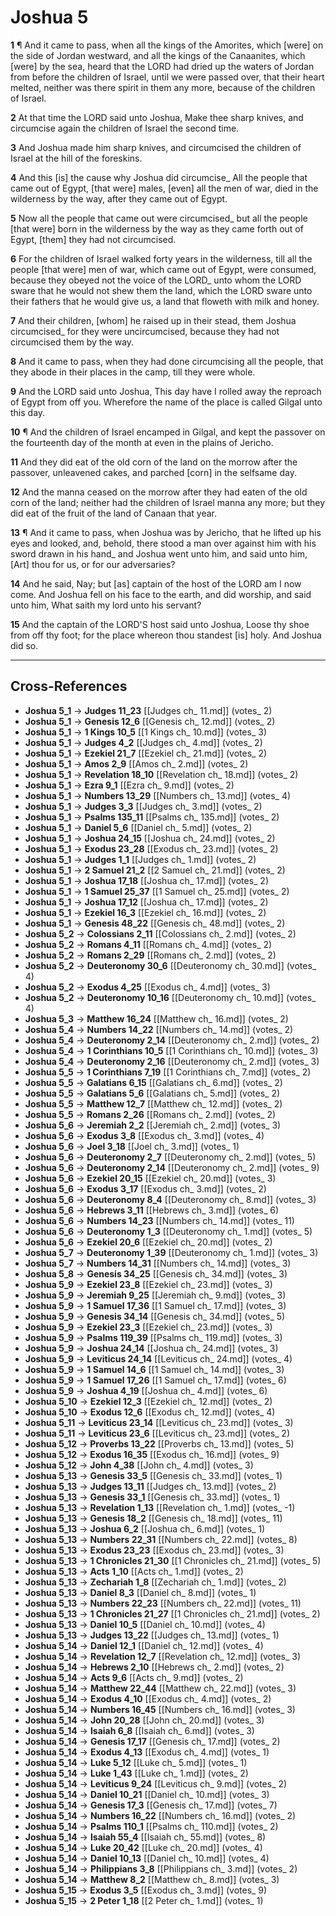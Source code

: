 # Joshua 5

**1** ¶ And it came to pass, when all the kings of the Amorites, which [were] on the side of Jordan westward, and all the kings of the Canaanites, which [were] by the sea, heard that the LORD had dried up the waters of Jordan from before the children of Israel, until we were passed over, that their heart melted, neither was there spirit in them any more, because of the children of Israel.

**2** At that time the LORD said unto Joshua, Make thee sharp knives, and circumcise again the children of Israel the second time.

**3** And Joshua made him sharp knives, and circumcised the children of Israel at the hill of the foreskins.

**4** And this [is] the cause why Joshua did circumcise_ All the people that came out of Egypt, [that were] males, [even] all the men of war, died in the wilderness by the way, after they came out of Egypt.

**5** Now all the people that came out were circumcised_ but all the people [that were] born in the wilderness by the way as they came forth out of Egypt, [them] they had not circumcised.

**6** For the children of Israel walked forty years in the wilderness, till all the people [that were] men of war, which came out of Egypt, were consumed, because they obeyed not the voice of the LORD_ unto whom the LORD sware that he would not shew them the land, which the LORD sware unto their fathers that he would give us, a land that floweth with milk and honey.

**7** And their children, [whom] he raised up in their stead, them Joshua circumcised_ for they were uncircumcised, because they had not circumcised them by the way.

**8** And it came to pass, when they had done circumcising all the people, that they abode in their places in the camp, till they were whole.

**9** And the LORD said unto Joshua, This day have I rolled away the reproach of Egypt from off you. Wherefore the name of the place is called Gilgal unto this day.

**10** ¶ And the children of Israel encamped in Gilgal, and kept the passover on the fourteenth day of the month at even in the plains of Jericho.

**11** And they did eat of the old corn of the land on the morrow after the passover, unleavened cakes, and parched [corn] in the selfsame day.

**12** And the manna ceased on the morrow after they had eaten of the old corn of the land; neither had the children of Israel manna any more; but they did eat of the fruit of the land of Canaan that year.

**13** ¶ And it came to pass, when Joshua was by Jericho, that he lifted up his eyes and looked, and, behold, there stood a man over against him with his sword drawn in his hand_ and Joshua went unto him, and said unto him, [Art] thou for us, or for our adversaries?

**14** And he said, Nay; but [as] captain of the host of the LORD am I now come. And Joshua fell on his face to the earth, and did worship, and said unto him, What saith my lord unto his servant?

**15** And the captain of the LORD'S host said unto Joshua, Loose thy shoe from off thy foot; for the place whereon thou standest [is] holy. And Joshua did so.

---

## Cross-References

- **Joshua 5_1** → **Judges 11_23** [[Judges ch_ 11.md]] (votes_ 2)
- **Joshua 5_1** → **Genesis 12_6** [[Genesis ch_ 12.md]] (votes_ 2)
- **Joshua 5_1** → **1 Kings 10_5** [[1 Kings ch_ 10.md]] (votes_ 3)
- **Joshua 5_1** → **Judges 4_2** [[Judges ch_ 4.md]] (votes_ 2)
- **Joshua 5_1** → **Ezekiel 21_7** [[Ezekiel ch_ 21.md]] (votes_ 2)
- **Joshua 5_1** → **Amos 2_9** [[Amos ch_ 2.md]] (votes_ 2)
- **Joshua 5_1** → **Revelation 18_10** [[Revelation ch_ 18.md]] (votes_ 2)
- **Joshua 5_1** → **Ezra 9_1** [[Ezra ch_ 9.md]] (votes_ 2)
- **Joshua 5_1** → **Numbers 13_29** [[Numbers ch_ 13.md]] (votes_ 4)
- **Joshua 5_1** → **Judges 3_3** [[Judges ch_ 3.md]] (votes_ 2)
- **Joshua 5_1** → **Psalms 135_11** [[Psalms ch_ 135.md]] (votes_ 2)
- **Joshua 5_1** → **Daniel 5_6** [[Daniel ch_ 5.md]] (votes_ 2)
- **Joshua 5_1** → **Joshua 24_15** [[Joshua ch_ 24.md]] (votes_ 2)
- **Joshua 5_1** → **Exodus 23_28** [[Exodus ch_ 23.md]] (votes_ 2)
- **Joshua 5_1** → **Judges 1_1** [[Judges ch_ 1.md]] (votes_ 2)
- **Joshua 5_1** → **2 Samuel 21_2** [[2 Samuel ch_ 21.md]] (votes_ 2)
- **Joshua 5_1** → **Joshua 17_18** [[Joshua ch_ 17.md]] (votes_ 2)
- **Joshua 5_1** → **1 Samuel 25_37** [[1 Samuel ch_ 25.md]] (votes_ 2)
- **Joshua 5_1** → **Joshua 17_12** [[Joshua ch_ 17.md]] (votes_ 2)
- **Joshua 5_1** → **Ezekiel 16_3** [[Ezekiel ch_ 16.md]] (votes_ 2)
- **Joshua 5_1** → **Genesis 48_22** [[Genesis ch_ 48.md]] (votes_ 2)
- **Joshua 5_2** → **Colossians 2_11** [[Colossians ch_ 2.md]] (votes_ 2)
- **Joshua 5_2** → **Romans 4_11** [[Romans ch_ 4.md]] (votes_ 2)
- **Joshua 5_2** → **Romans 2_29** [[Romans ch_ 2.md]] (votes_ 2)
- **Joshua 5_2** → **Deuteronomy 30_6** [[Deuteronomy ch_ 30.md]] (votes_ 4)
- **Joshua 5_2** → **Exodus 4_25** [[Exodus ch_ 4.md]] (votes_ 3)
- **Joshua 5_2** → **Deuteronomy 10_16** [[Deuteronomy ch_ 10.md]] (votes_ 4)
- **Joshua 5_3** → **Matthew 16_24** [[Matthew ch_ 16.md]] (votes_ 2)
- **Joshua 5_4** → **Numbers 14_22** [[Numbers ch_ 14.md]] (votes_ 2)
- **Joshua 5_4** → **Deuteronomy 2_14** [[Deuteronomy ch_ 2.md]] (votes_ 2)
- **Joshua 5_4** → **1 Corinthians 10_5** [[1 Corinthians ch_ 10.md]] (votes_ 3)
- **Joshua 5_4** → **Deuteronomy 2_16** [[Deuteronomy ch_ 2.md]] (votes_ 3)
- **Joshua 5_5** → **1 Corinthians 7_19** [[1 Corinthians ch_ 7.md]] (votes_ 2)
- **Joshua 5_5** → **Galatians 6_15** [[Galatians ch_ 6.md]] (votes_ 2)
- **Joshua 5_5** → **Galatians 5_6** [[Galatians ch_ 5.md]] (votes_ 2)
- **Joshua 5_5** → **Matthew 12_7** [[Matthew ch_ 12.md]] (votes_ 2)
- **Joshua 5_5** → **Romans 2_26** [[Romans ch_ 2.md]] (votes_ 2)
- **Joshua 5_6** → **Jeremiah 2_2** [[Jeremiah ch_ 2.md]] (votes_ 3)
- **Joshua 5_6** → **Exodus 3_8** [[Exodus ch_ 3.md]] (votes_ 4)
- **Joshua 5_6** → **Joel 3_18** [[Joel ch_ 3.md]] (votes_ 1)
- **Joshua 5_6** → **Deuteronomy 2_7** [[Deuteronomy ch_ 2.md]] (votes_ 5)
- **Joshua 5_6** → **Deuteronomy 2_14** [[Deuteronomy ch_ 2.md]] (votes_ 9)
- **Joshua 5_6** → **Ezekiel 20_15** [[Ezekiel ch_ 20.md]] (votes_ 3)
- **Joshua 5_6** → **Exodus 3_17** [[Exodus ch_ 3.md]] (votes_ 2)
- **Joshua 5_6** → **Deuteronomy 8_4** [[Deuteronomy ch_ 8.md]] (votes_ 3)
- **Joshua 5_6** → **Hebrews 3_11** [[Hebrews ch_ 3.md]] (votes_ 6)
- **Joshua 5_6** → **Numbers 14_23** [[Numbers ch_ 14.md]] (votes_ 11)
- **Joshua 5_6** → **Deuteronomy 1_3** [[Deuteronomy ch_ 1.md]] (votes_ 5)
- **Joshua 5_6** → **Ezekiel 20_6** [[Ezekiel ch_ 20.md]] (votes_ 2)
- **Joshua 5_7** → **Deuteronomy 1_39** [[Deuteronomy ch_ 1.md]] (votes_ 3)
- **Joshua 5_7** → **Numbers 14_31** [[Numbers ch_ 14.md]] (votes_ 3)
- **Joshua 5_8** → **Genesis 34_25** [[Genesis ch_ 34.md]] (votes_ 3)
- **Joshua 5_9** → **Ezekiel 23_8** [[Ezekiel ch_ 23.md]] (votes_ 3)
- **Joshua 5_9** → **Jeremiah 9_25** [[Jeremiah ch_ 9.md]] (votes_ 3)
- **Joshua 5_9** → **1 Samuel 17_36** [[1 Samuel ch_ 17.md]] (votes_ 3)
- **Joshua 5_9** → **Genesis 34_14** [[Genesis ch_ 34.md]] (votes_ 5)
- **Joshua 5_9** → **Ezekiel 23_3** [[Ezekiel ch_ 23.md]] (votes_ 3)
- **Joshua 5_9** → **Psalms 119_39** [[Psalms ch_ 119.md]] (votes_ 3)
- **Joshua 5_9** → **Joshua 24_14** [[Joshua ch_ 24.md]] (votes_ 3)
- **Joshua 5_9** → **Leviticus 24_14** [[Leviticus ch_ 24.md]] (votes_ 4)
- **Joshua 5_9** → **1 Samuel 14_6** [[1 Samuel ch_ 14.md]] (votes_ 3)
- **Joshua 5_9** → **1 Samuel 17_26** [[1 Samuel ch_ 17.md]] (votes_ 6)
- **Joshua 5_9** → **Joshua 4_19** [[Joshua ch_ 4.md]] (votes_ 6)
- **Joshua 5_10** → **Ezekiel 12_3** [[Ezekiel ch_ 12.md]] (votes_ 2)
- **Joshua 5_10** → **Exodus 12_6** [[Exodus ch_ 12.md]] (votes_ 4)
- **Joshua 5_11** → **Leviticus 23_14** [[Leviticus ch_ 23.md]] (votes_ 3)
- **Joshua 5_11** → **Leviticus 23_6** [[Leviticus ch_ 23.md]] (votes_ 2)
- **Joshua 5_12** → **Proverbs 13_22** [[Proverbs ch_ 13.md]] (votes_ 5)
- **Joshua 5_12** → **Exodus 16_35** [[Exodus ch_ 16.md]] (votes_ 9)
- **Joshua 5_12** → **John 4_38** [[John ch_ 4.md]] (votes_ 3)
- **Joshua 5_13** → **Genesis 33_5** [[Genesis ch_ 33.md]] (votes_ 1)
- **Joshua 5_13** → **Judges 13_11** [[Judges ch_ 13.md]] (votes_ 2)
- **Joshua 5_13** → **Genesis 33_1** [[Genesis ch_ 33.md]] (votes_ 1)
- **Joshua 5_13** → **Revelation 1_13** [[Revelation ch_ 1.md]] (votes_ -1)
- **Joshua 5_13** → **Genesis 18_2** [[Genesis ch_ 18.md]] (votes_ 11)
- **Joshua 5_13** → **Joshua 6_2** [[Joshua ch_ 6.md]] (votes_ 1)
- **Joshua 5_13** → **Numbers 22_31** [[Numbers ch_ 22.md]] (votes_ 8)
- **Joshua 5_13** → **Exodus 23_23** [[Exodus ch_ 23.md]] (votes_ 3)
- **Joshua 5_13** → **1 Chronicles 21_30** [[1 Chronicles ch_ 21.md]] (votes_ 5)
- **Joshua 5_13** → **Acts 1_10** [[Acts ch_ 1.md]] (votes_ 2)
- **Joshua 5_13** → **Zechariah 1_8** [[Zechariah ch_ 1.md]] (votes_ 2)
- **Joshua 5_13** → **Daniel 8_3** [[Daniel ch_ 8.md]] (votes_ 1)
- **Joshua 5_13** → **Numbers 22_23** [[Numbers ch_ 22.md]] (votes_ 11)
- **Joshua 5_13** → **1 Chronicles 21_27** [[1 Chronicles ch_ 21.md]] (votes_ 2)
- **Joshua 5_13** → **Daniel 10_5** [[Daniel ch_ 10.md]] (votes_ 4)
- **Joshua 5_13** → **Judges 13_22** [[Judges ch_ 13.md]] (votes_ 1)
- **Joshua 5_14** → **Daniel 12_1** [[Daniel ch_ 12.md]] (votes_ 4)
- **Joshua 5_14** → **Revelation 12_7** [[Revelation ch_ 12.md]] (votes_ 3)
- **Joshua 5_14** → **Hebrews 2_10** [[Hebrews ch_ 2.md]] (votes_ 2)
- **Joshua 5_14** → **Acts 9_6** [[Acts ch_ 9.md]] (votes_ 2)
- **Joshua 5_14** → **Matthew 22_44** [[Matthew ch_ 22.md]] (votes_ 3)
- **Joshua 5_14** → **Exodus 4_10** [[Exodus ch_ 4.md]] (votes_ 2)
- **Joshua 5_14** → **Numbers 16_45** [[Numbers ch_ 16.md]] (votes_ 3)
- **Joshua 5_14** → **John 20_28** [[John ch_ 20.md]] (votes_ 3)
- **Joshua 5_14** → **Isaiah 6_8** [[Isaiah ch_ 6.md]] (votes_ 3)
- **Joshua 5_14** → **Genesis 17_17** [[Genesis ch_ 17.md]] (votes_ 2)
- **Joshua 5_14** → **Exodus 4_13** [[Exodus ch_ 4.md]] (votes_ 1)
- **Joshua 5_14** → **Luke 5_12** [[Luke ch_ 5.md]] (votes_ 1)
- **Joshua 5_14** → **Luke 1_43** [[Luke ch_ 1.md]] (votes_ 2)
- **Joshua 5_14** → **Leviticus 9_24** [[Leviticus ch_ 9.md]] (votes_ 2)
- **Joshua 5_14** → **Daniel 10_21** [[Daniel ch_ 10.md]] (votes_ 3)
- **Joshua 5_14** → **Genesis 17_3** [[Genesis ch_ 17.md]] (votes_ 7)
- **Joshua 5_14** → **Numbers 16_22** [[Numbers ch_ 16.md]] (votes_ 2)
- **Joshua 5_14** → **Psalms 110_1** [[Psalms ch_ 110.md]] (votes_ 2)
- **Joshua 5_14** → **Isaiah 55_4** [[Isaiah ch_ 55.md]] (votes_ 8)
- **Joshua 5_14** → **Luke 20_42** [[Luke ch_ 20.md]] (votes_ 4)
- **Joshua 5_14** → **Daniel 10_13** [[Daniel ch_ 10.md]] (votes_ 4)
- **Joshua 5_14** → **Philippians 3_8** [[Philippians ch_ 3.md]] (votes_ 2)
- **Joshua 5_14** → **Matthew 8_2** [[Matthew ch_ 8.md]] (votes_ 3)
- **Joshua 5_15** → **Exodus 3_5** [[Exodus ch_ 3.md]] (votes_ 9)
- **Joshua 5_15** → **2 Peter 1_18** [[2 Peter ch_ 1.md]] (votes_ 1)
